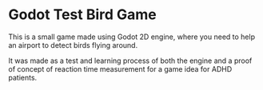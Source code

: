 # Godot Test Bird Game

This is a small game made using Godot 2D engine, where you need to help an airport to detect birds flying around.

It was made as a test and learning process of both the engine and a proof of concept of reaction time measurement for a game idea for ADHD patients.